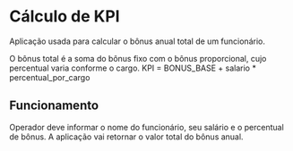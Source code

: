 # Cálculo de KPI
Aplicação usada para calcular o bônus anual total de um funcionário. 

O bônus total é a soma do bônus fixo com o bônus proporcional, cujo percentual varia conforme o cargo.
KPI = BONUS_BASE + salario * percentual_por_cargo

## Funcionamento
Operador deve informar o nome do funcionário, seu salário e o percentual de bônus. A aplicação vai retornar o valor total do bônus anual. 